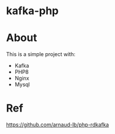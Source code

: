 # kafka-php

# About

This is a simple project with:
- Kafka
- PHP8
- Nginx
- Mysql

# Ref
https://github.com/arnaud-lb/php-rdkafka
